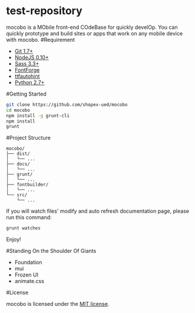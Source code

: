 # test-repository
mocobo is a MObile front-end COdeBase for quickly develOp. You can quickly prototype and build sites or apps that work on any mobile device with mocobo.
#Requirement

- [Git 1.7+](https://git-scm.com/)
- [NodeJS 0.10+](https://nodejs.org/)
- [Sass 3.3+](http://sass-lang.com/)
- [FontForge](http://fontforge.github.io/en-US/)
- [ttfautohint](http://www.freetype.org/ttfautohint/)
- [Python 2.7+](https://www.python.org/downloads/)

#Getting Started

```bash
git clone https://github.com/shopex-ued/mocobo
cd mocobo
npm install -g grunt-cli
npm install
grunt
```
#Project Structure

```
mocobo/
├── dist/
│   └── ...
├── docs/
│   └── ...
├── grunt/
│   └── ...
├── fontbuilder/
│   └── ...
└── src/
    └── ...
```

If you will watch files' modify and auto refresh documentation page, please run this command:

```bash
grunt watches
```

Enjoy!

#Standing On the Shoulder Of Giants

- Foundation
- mui
- Frozen UI
- animate.css

#License

mocobo is licensed under the [MIT license](LICENSE).
